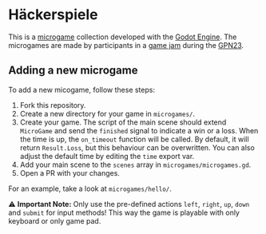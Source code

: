 # Häckerspiele

This is a [microgame](https://en.wikipedia.org/wiki/Minigame) collection developed with the [Godot Engine](https://godotengine.org/).
The microgames are made by participants in a [game jam](https://en.wikipedia.org/wiki/Game_jam) during the [GPN23](https://entropia.de/GPN23/en).

## Adding a new microgame

To add a new micogame, follow these steps:

1. Fork this repository.
2. Create a new directory for your game in `microgames/`.
3. Create your game. The script of the main scene should extend `MicroGame` and send the `finished` signal to indicate a win or a loss. When the time is up, the `on_timeout` function will be called. By default, it will return `Result.Loss`, but this behaviour can be overwritten. You can also adjust the default time by editing the `time` export var.
4. Add your main scene to the `scenes` array in `microgames/microgames.gd`.
5. Open a PR with your changes.

For an example, take a look at `microgames/hello/`.

⚠️ **Important Note:** Only use the pre-defined actions `left`, `right`, `up`, `down` and `submit` for input methods! This way the game is playable with only keyboard or only game pad.
